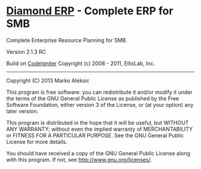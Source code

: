 # [Diamond ERP]() - Complete ERP for SMB

Complete Enterprise Resource Planning for SMB.

Version 2.1.3 RC

Build on [CodeIgniter](http://ellislab.com/codeigniter/) Copyright (c) 2008 - 2011, EllisLab, Inc.

- - -

Copyright (C) 2013  Marko Aleksic

This program is free software: you can redistribute it and/or modify
it under the terms of the GNU General Public License as published by
the Free Software Foundation, either version 3 of the License, or
(at your option) any later version.

This program is distributed in the hope that it will be useful,
but WITHOUT ANY WARRANTY; without even the implied warranty of
MERCHANTABILITY or FITNESS FOR A PARTICULAR PURPOSE.  See the
GNU General Public License for more details.

You should have received a copy of the GNU General Public License
along with this program.  If not, see <http://www.gnu.org/licenses/>.